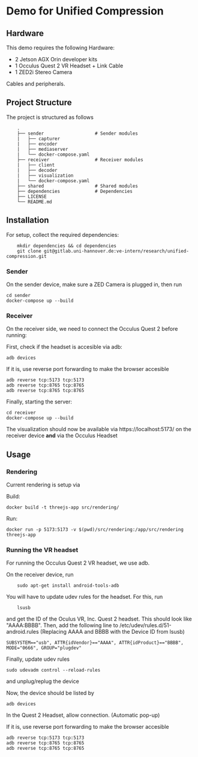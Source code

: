 # Demo for Unified Compression

## Hardware
This demo requires the following Hardware:
- 2 Jetson AGX Orin developer kits
- 1 Occulus Quest 2 VR Headset + Link Cable
- 1 ZED2i Stereo Camera 

Cables and peripherals.

## Project Structure 
The project is structured as follows
```
    .
    ├── sender                   # Sender modules
    |	├── capturer             
    |	├── encoder             
    |	├── mediaserver             
    |	└── docker-compose.yaml
    ├── receiver                 # Receiver modules
    |	├── client             
    |	├── decoder             
    |	├── visualization             
    |	└── docker-compose.yaml
    ├── shared                   # Shared modules
    ├── dependencies             # Dependencies
    ├── LICENSE
    └── README.md
```

## Installation

For setup, collect the required dependencies:
```
	mkdir dependencies && cd dependencies
	git clone git@gitlab.uni-hannover.de:ve-intern/research/unified-compression.git
```


### Sender
On the sender device, make sure a ZED Camera is plugged in, then run
```
cd sender
docker-compose up --build
```

### Receiver 
On the receiver side, we need to connect the Occulus Quest 2 before running:

First, check if the headset is accesible via adb:
```
adb devices
```

If it is, use reverse port forwarding to make the browser accesible
```
adb reverse tcp:5173 tcp:5173
adb reverse tcp:8765 tcp:8765
adb reverse tcp:8765 tcp:8765
```

Finally, starting the server:
```
cd receiver
docker-compose up --build
```


The visualization should now be available via https://localhost:5173/ on the receiver device **and** via the Occulus Headset 

## Usage
### Rendering 

Current rendering is setup via

Build:
```
docker build -t threejs-app src/rendering/
```

Run:
```
docker run -p 5173:5173 -v $(pwd)/src/rendering:/app/src/rendering threejs-app
```

### Running the VR headset

For running the Occulus Quest 2 VR headset, we use adb.

On the receiver device, run
```
    sudo apt-get install android-tools-adb
```
You will have to update udev rules for the headset. For this, run 
```
    lsusb
```
and get the ID of the Oculus VR, Inc. Quest 2 headset. This should look like "AAAA:BBBB".
Then, add the following line to /etc/udev/rules.d/51-android.rules (Replacing AAAA and BBBB with the Device ID from lsusb)
```
SUBSYSTEM=="usb", ATTR{idVendor}=="AAAA", ATTR{idProduct}=="BBBB", MODE="0666", GROUP="plugdev"
``` 

Finally, update udev rules
```
sudo udevadm control --reload-rules
```
and unplug/replug the device


Now, the device should be listed by
```
adb devices
```

In the Quest 2 Headset, allow connection. (Automatic pop-up)


If it is, use reverse port forwarding to make the browser accesible
```
adb reverse tcp:5173 tcp:5173
adb reverse tcp:8765 tcp:8765
adb reverse tcp:8765 tcp:8765
```
